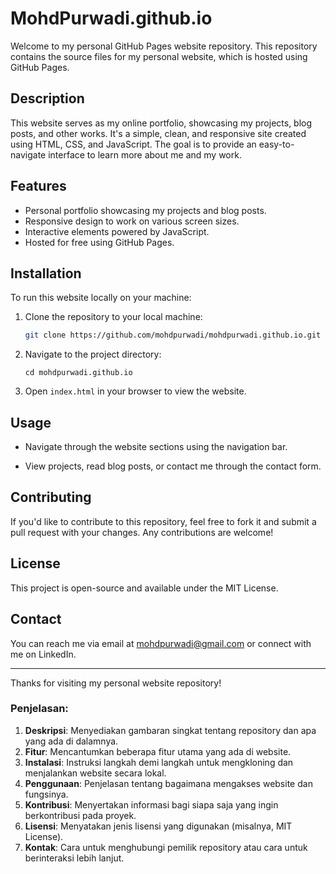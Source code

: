 # MohdPurwadi.github.io

Welcome to my personal GitHub Pages website repository. This repository contains the source files for my personal website, which is hosted using GitHub Pages.

## Description

This website serves as my online portfolio, showcasing my projects, blog posts, and other works. It's a simple, clean, and responsive site created using HTML, CSS, and JavaScript. The goal is to provide an easy-to-navigate interface to learn more about me and my work.

## Features

- Personal portfolio showcasing my projects and blog posts.
- Responsive design to work on various screen sizes.
- Interactive elements powered by JavaScript.
- Hosted for free using GitHub Pages.

## Installation

To run this website locally on your machine:

1. Clone the repository to your local machine:

   ```bash
   git clone https://github.com/mohdpurwadi/mohdpurwadi.github.io.git

2.  Navigate to the project directory:
       
    `cd mohdpurwadi.github.io` 
    
3.  Open `index.html` in your browser to view the website.
    

## Usage

-   Navigate through the website sections using the navigation bar.
    
-   View projects, read blog posts, or contact me through the contact form.
    

## Contributing

If you'd like to contribute to this repository, feel free to fork it and submit a pull request with your changes. Any contributions are welcome!

## License

This project is open-source and available under the MIT License.

## Contact

You can reach me via email at mohdpurwadi@gmail.com or connect with me on LinkedIn.

----------

Thanks for visiting my personal website repository!

### Penjelasan:  
1.  **Deskripsi**: Menyediakan gambaran singkat tentang repository dan apa yang ada di dalamnya. 
2. **Fitur**: Mencantumkan beberapa fitur utama yang ada di website.
3. **Instalasi**: Instruksi langkah demi langkah untuk mengkloning dan menjalankan website secara lokal.
4. **Penggunaan**: Penjelasan tentang bagaimana mengakses website dan fungsinya.  
5. **Kontribusi**: Menyertakan informasi bagi siapa saja yang ingin berkontribusi pada proyek.
6. **Lisensi**: Menyatakan jenis lisensi yang digunakan (misalnya, MIT License).
7. **Kontak**: Cara untuk menghubungi pemilik repository atau cara untuk berinteraksi lebih lanjut.
